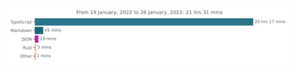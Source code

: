 <img src="https://github.com/Karshilov/Karshilov/blob/master/images/stat.svg" alt="Alternative Text"/>
